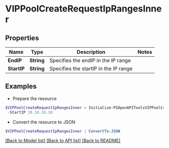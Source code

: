 # VIPPoolCreateRequestIpRangesInner
## Properties

Name | Type | Description | Notes
------------ | ------------- | ------------- | -------------
**EndIP** | **String** | Specifies the endIP in the IP range | 
**StartIP** | **String** | Specifies the startIP in the IP range | 

## Examples

- Prepare the resource
```powershell
$VIPPoolCreateRequestIpRangesInner = Initialize-PSOpenAPIToolsVIPPoolCreateRequestIpRangesInner  -EndIP 10.10.10.20 `
 -StartIP 10.10.10.10
```

- Convert the resource to JSON
```powershell
$VIPPoolCreateRequestIpRangesInner | ConvertTo-JSON
```

[[Back to Model list]](../README.md#documentation-for-models) [[Back to API list]](../README.md#documentation-for-api-endpoints) [[Back to README]](../README.md)

